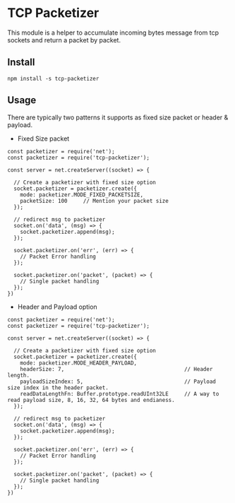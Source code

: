 TCP Packetizer
=========
This module is a helper to accumulate incoming bytes message from tcp sockets and return a packet by packet.

Install
---
```
npm install -s tcp-packetizer
```

Usage
---
There are typically two patterns it supports as fixed size packet or header & payload.

- Fixed Size packet
```
const packetizer = require('net');
const packetizer = require('tcp-packetizer');

const server = net.createServer((socket) => {

  // Create a packetizer with fixed size option
  socket.packetizer = packetizer.create({
    mode: packetizer.MODE_FIXED_PACKETSIZE,
    packetSize: 100     // Mention your packet size
  });

  // redirect msg to packetizer
  socket.on('data', (msg) => {
    socket.packetizer.append(msg);
  });

  socket.packetizer.on('err', (err) => {
    // Packet Error handling
  });

  socket.packetizer.on('packet', (packet) => {
    // Single packet handling 
  });
})

```

- Header and Payload option
```
const packetizer = require('net');
const packetizer = require('tcp-packetizer');

const server = net.createServer((socket) => {

  // Create a packetizer with fixed size option
  socket.packetizer = packetizer.create({
    mode: packetizer.MODE_HEADER_PAYLOAD,
    headerSize: 7,                                      // Header length.
    payloadSizeIndex: 5,                                // Payload size index in the header packet.
    readDataLengthFn: Buffer.prototype.readUInt32LE     // A way to read payload size, 8, 16, 32, 64 bytes and endianess.
  });

  // redirect msg to packetizer
  socket.on('data', (msg) => {
    socket.packetizer.append(msg);
  });

  socket.packetizer.on('err', (err) => {
    // Packet Error handling
  });

  socket.packetizer.on('packet', (packet) => {
    // Single packet handling 
  });
})

```
